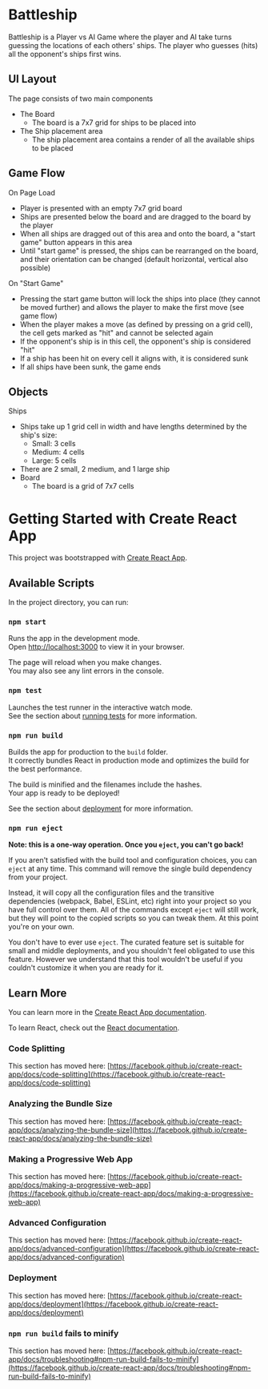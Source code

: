 # Battleship

Battleship is a Player vs AI Game where the player and AI take turns guessing the locations of each others' ships. The player who guesses (hits) all the opponent's ships first wins.  
## UI Layout  
The page consists of two main components  
- The Board  
    - The board is a 7x7 grid for ships to be placed into  
- The Ship placement area  
    - The ship placement area contains a render of all the available ships to be placed   
## Game Flow  
On Page Load  
- Player is presented with an empty 7x7 grid board  
- Ships are presented below the board and are dragged to the board by the player  
- When all ships are dragged out of this area and onto the board, a "start game" button appears in this area  
- Until "start game" is pressed, the ships can be rearranged on the board, and their orientation can be changed (default horizontal, vertical also possible)  

On "Start Game"  
- Pressing the start game button will lock the ships into place (they cannot be moved further) and allows the player to make the first move (see game flow)  
- When the player makes a move (as defined by pressing on a grid cell), the cell gets marked as "hit" and cannot be selected again  
- If the opponent's ship is in this cell, the opponent's ship is considered "hit"  
- If a ship has been hit on every cell it aligns with, it is considered sunk  
- If all ships have been sunk, the game ends  
## Objects  
Ships  
- Ships take up 1 grid cell in width and have lengths determined by the ship's size:  
    - Small: 3 cells  
    - Medium: 4 cells  
    - Large: 5 cells  
- There are 2 small, 2 medium, and 1 large ship  
- Board  
	- The board is a grid of 7x7 cells

# Getting Started with Create React App

This project was bootstrapped with [Create React App](https://github.com/facebook/create-react-app).

## Available Scripts

In the project directory, you can run:

### `npm start`

Runs the app in the development mode.\
Open [http://localhost:3000](http://localhost:3000) to view it in your browser.

The page will reload when you make changes.\
You may also see any lint errors in the console.

### `npm test`

Launches the test runner in the interactive watch mode.\
See the section about [running tests](https://facebook.github.io/create-react-app/docs/running-tests) for more information.

### `npm run build`

Builds the app for production to the `build` folder.\
It correctly bundles React in production mode and optimizes the build for the best performance.

The build is minified and the filenames include the hashes.\
Your app is ready to be deployed!

See the section about [deployment](https://facebook.github.io/create-react-app/docs/deployment) for more information.

### `npm run eject`

**Note: this is a one-way operation. Once you `eject`, you can't go back!**

If you aren't satisfied with the build tool and configuration choices, you can `eject` at any time. This command will remove the single build dependency from your project.

Instead, it will copy all the configuration files and the transitive dependencies (webpack, Babel, ESLint, etc) right into your project so you have full control over them. All of the commands except `eject` will still work, but they will point to the copied scripts so you can tweak them. At this point you're on your own.

You don't have to ever use `eject`. The curated feature set is suitable for small and middle deployments, and you shouldn't feel obligated to use this feature. However we understand that this tool wouldn't be useful if you couldn't customize it when you are ready for it.

## Learn More

You can learn more in the [Create React App documentation](https://facebook.github.io/create-react-app/docs/getting-started).

To learn React, check out the [React documentation](https://reactjs.org/).

### Code Splitting

This section has moved here: [https://facebook.github.io/create-react-app/docs/code-splitting](https://facebook.github.io/create-react-app/docs/code-splitting)

### Analyzing the Bundle Size

This section has moved here: [https://facebook.github.io/create-react-app/docs/analyzing-the-bundle-size](https://facebook.github.io/create-react-app/docs/analyzing-the-bundle-size)

### Making a Progressive Web App

This section has moved here: [https://facebook.github.io/create-react-app/docs/making-a-progressive-web-app](https://facebook.github.io/create-react-app/docs/making-a-progressive-web-app)

### Advanced Configuration

This section has moved here: [https://facebook.github.io/create-react-app/docs/advanced-configuration](https://facebook.github.io/create-react-app/docs/advanced-configuration)

### Deployment

This section has moved here: [https://facebook.github.io/create-react-app/docs/deployment](https://facebook.github.io/create-react-app/docs/deployment)

### `npm run build` fails to minify

This section has moved here: [https://facebook.github.io/create-react-app/docs/troubleshooting#npm-run-build-fails-to-minify](https://facebook.github.io/create-react-app/docs/troubleshooting#npm-run-build-fails-to-minify)
